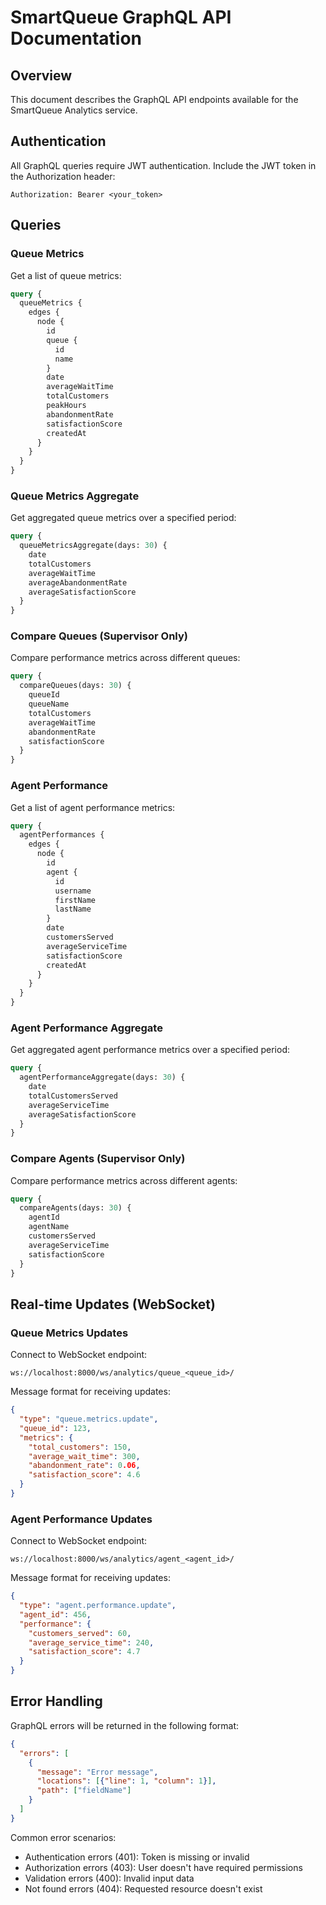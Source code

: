 # SmartQueue GraphQL API Documentation

## Overview
This document describes the GraphQL API endpoints available for the SmartQueue Analytics service.

## Authentication
All GraphQL queries require JWT authentication. Include the JWT token in the Authorization header:
```
Authorization: Bearer <your_token>
```

## Queries

### Queue Metrics
Get a list of queue metrics:
```graphql
query {
  queueMetrics {
    edges {
      node {
        id
        queue {
          id
          name
        }
        date
        averageWaitTime
        totalCustomers
        peakHours
        abandonmentRate
        satisfactionScore
        createdAt
      }
    }
  }
}
```

### Queue Metrics Aggregate
Get aggregated queue metrics over a specified period:
```graphql
query {
  queueMetricsAggregate(days: 30) {
    date
    totalCustomers
    averageWaitTime
    averageAbandonmentRate
    averageSatisfactionScore
  }
}
```

### Compare Queues (Supervisor Only)
Compare performance metrics across different queues:
```graphql
query {
  compareQueues(days: 30) {
    queueId
    queueName
    totalCustomers
    averageWaitTime
    abandonmentRate
    satisfactionScore
  }
}
```

### Agent Performance
Get a list of agent performance metrics:
```graphql
query {
  agentPerformances {
    edges {
      node {
        id
        agent {
          id
          username
          firstName
          lastName
        }
        date
        customersServed
        averageServiceTime
        satisfactionScore
        createdAt
      }
    }
  }
}
```

### Agent Performance Aggregate
Get aggregated agent performance metrics over a specified period:
```graphql
query {
  agentPerformanceAggregate(days: 30) {
    date
    totalCustomersServed
    averageServiceTime
    averageSatisfactionScore
  }
}
```

### Compare Agents (Supervisor Only)
Compare performance metrics across different agents:
```graphql
query {
  compareAgents(days: 30) {
    agentId
    agentName
    customersServed
    averageServiceTime
    satisfactionScore
  }
}
```

## Real-time Updates (WebSocket)

### Queue Metrics Updates
Connect to WebSocket endpoint:
```
ws://localhost:8000/ws/analytics/queue_<queue_id>/
```

Message format for receiving updates:
```json
{
  "type": "queue.metrics.update",
  "queue_id": 123,
  "metrics": {
    "total_customers": 150,
    "average_wait_time": 300,
    "abandonment_rate": 0.06,
    "satisfaction_score": 4.6
  }
}
```

### Agent Performance Updates
Connect to WebSocket endpoint:
```
ws://localhost:8000/ws/analytics/agent_<agent_id>/
```

Message format for receiving updates:
```json
{
  "type": "agent.performance.update",
  "agent_id": 456,
  "performance": {
    "customers_served": 60,
    "average_service_time": 240,
    "satisfaction_score": 4.7
  }
}
```

## Error Handling

GraphQL errors will be returned in the following format:
```json
{
  "errors": [
    {
      "message": "Error message",
      "locations": [{"line": 1, "column": 1}],
      "path": ["fieldName"]
    }
  ]
}
```

Common error scenarios:
- Authentication errors (401): Token is missing or invalid
- Authorization errors (403): User doesn't have required permissions
- Validation errors (400): Invalid input data
- Not found errors (404): Requested resource doesn't exist

